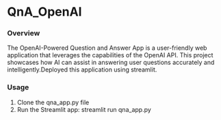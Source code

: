 # QnA_OpenAI

### Overview

The OpenAI-Powered Question and Answer App is a user-friendly web application that leverages the capabilities of the OpenAI API. This project showcases how AI can assist in answering user questions accurately and intelligently.Deployed this application using streamlit.

### Usage

1. Clone the qna_app.py file
2. Run the Streamlit app: streamlit run qna_app.py

